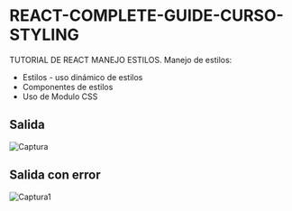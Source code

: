 # REACT-COMPLETE-GUIDE-CURSO-STYLING
TUTORIAL DE REACT MANEJO ESTILOS.
Manejo de estilos:
- Estilos - uso dinámico de estilos
- Componentes de estilos
- Uso de Modulo CSS

## Salida 
![Captura](https://user-images.githubusercontent.com/7141537/153025693-8a5aaf55-39f1-4f3d-81c0-29c32f0a3327.PNG)

## Salida con error
![Captura1](https://user-images.githubusercontent.com/7141537/153025691-05232183-8fe8-4a2c-9d07-a9663b8d4976.PNG)

